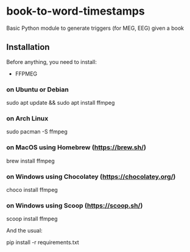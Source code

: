 # book-to-word-timestamps
Basic Python module to generate triggers (for MEG, EEG) given a book

## Installation

Before anything, you need to install:

- FFPMEG

### on Ubuntu or Debian
sudo apt update && sudo apt install ffmpeg

### on Arch Linux
sudo pacman -S ffmpeg

### on MacOS using Homebrew (https://brew.sh/)
brew install ffmpeg

### on Windows using Chocolatey (https://chocolatey.org/)
choco install ffmpeg

### on Windows using Scoop (https://scoop.sh/)
scoop install ffmpeg


And the usual:

pip install -r requirements.txt


